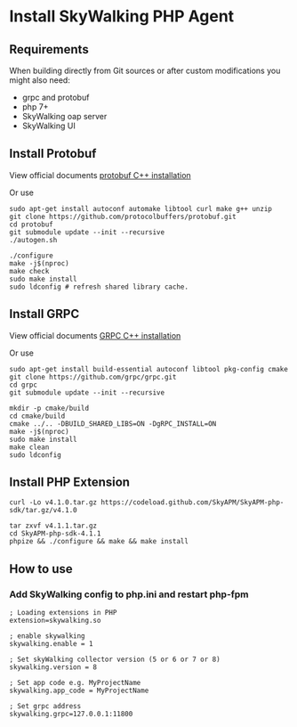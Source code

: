 # Install SkyWalking PHP Agent

## Requirements
When building directly from Git sources or after custom modifications you might also need:
* grpc and protobuf
* php 7+
* SkyWalking oap server
* SkyWalking UI

## Install Protobuf

View official documents [protobuf C++ installation](https://github.com/protocolbuffers/protobuf/blob/master/src/README.md)

Or use

```shell script
sudo apt-get install autoconf automake libtool curl make g++ unzip
git clone https://github.com/protocolbuffers/protobuf.git
cd protobuf
git submodule update --init --recursive
./autogen.sh

./configure
make -j$(nproc)
make check
sudo make install
sudo ldconfig # refresh shared library cache.
```

## Install GRPC

View official documents [GRPC C++ installation](https://github.com/grpc/grpc/blob/master/BUILDING.md)

Or use

```shell script
sudo apt-get install build-essential autoconf libtool pkg-config cmake
git clone https://github.com/grpc/grpc.git
cd grpc
git submodule update --init --recursive

mkdir -p cmake/build
cd cmake/build
cmake ../.. -DBUILD_SHARED_LIBS=ON -DgRPC_INSTALL=ON
make -j$(nproc)
sudo make install
make clean
sudo ldconfig
```

## Install PHP Extension
```shell script
curl -Lo v4.1.0.tar.gz https://codeload.github.com/SkyAPM/SkyAPM-php-sdk/tar.gz/v4.1.0

tar zxvf v4.1.1.tar.gz
cd SkyAPM-php-sdk-4.1.1
phpize && ./configure && make && make install
```

## How to use

### Add SkyWalking config to php.ini and restart php-fpm

```shell script
; Loading extensions in PHP
extension=skywalking.so

; enable skywalking
skywalking.enable = 1

; Set skyWalking collector version (5 or 6 or 7 or 8)
skywalking.version = 8

; Set app code e.g. MyProjectName
skywalking.app_code = MyProjectName

; Set grpc address
skywalking.grpc=127.0.0.1:11800
```
